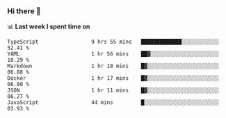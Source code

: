 ### Hi there 👋

<!--
**DBvc/DBvc** is a ✨ _special_ ✨ repository because its `README.md` (this file) appears on your GitHub profile.

Here are some ideas to get you started:

- 🔭 I’m currently working on ...
- 🌱 I’m currently learning ...
- 👯 I’m looking to collaborate on ...
- 🤔 I’m looking for help with ...
- 💬 Ask me about ...
- 📫 How to reach me: ...
- 😄 Pronouns: ...
- ⚡ Fun fact: ...
-->

📊 **Last week I spent time on**
<!--START_SECTION:waka-->

```text
TypeScript                 9 hrs 55 mins   █████████████░░░░░░░░░░░░   52.41 %
YAML                       1 hr 56 mins    ██▓░░░░░░░░░░░░░░░░░░░░░░   10.29 %
Markdown                   1 hr 18 mins    █▓░░░░░░░░░░░░░░░░░░░░░░░   06.88 %
Docker                     1 hr 17 mins    █▓░░░░░░░░░░░░░░░░░░░░░░░   06.80 %
JSON                       1 hr 11 mins    █▓░░░░░░░░░░░░░░░░░░░░░░░   06.27 %
JavaScript                 44 mins         █░░░░░░░░░░░░░░░░░░░░░░░░   03.93 %
```

<!--END_SECTION:waka-->
